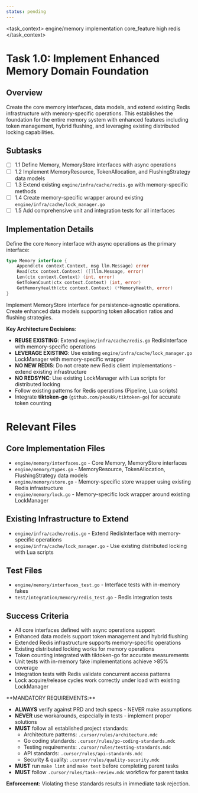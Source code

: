 ```yaml
---
status: pending
---
```


<task_context>
<domain>engine/memory</domain>
<type>implementation</type>
<scope>core_feature</scope>
<complexity>high</complexity>
<dependencies>redis</dependencies>
</task_context>

# Task 1.0: Implement Enhanced Memory Domain Foundation

## Overview

Create the core memory interfaces, data models, and extend existing Redis infrastructure with memory-specific operations. This establishes the foundation for the entire memory system with enhanced features including token management, hybrid flushing, and leveraging existing distributed locking capabilities.

## Subtasks

- [ ] 1.1 Define Memory, MemoryStore interfaces with async operations
- [ ] 1.2 Implement MemoryResource, TokenAllocation, and FlushingStrategy data models
- [ ] 1.3 Extend existing `engine/infra/cache/redis.go` with memory-specific methods
- [ ] 1.4 Create memory-specific wrapper around existing `engine/infra/cache/lock_manager.go`
- [ ] 1.5 Add comprehensive unit and integration tests for all interfaces

## Implementation Details

Define the core `Memory` interface with async operations as the primary interface:

```go
type Memory interface {
    Append(ctx context.Context, msg llm.Message) error
    Read(ctx context.Context) ([]llm.Message, error)
    Len(ctx context.Context) (int, error)
    GetTokenCount(ctx context.Context) (int, error)
    GetMemoryHealth(ctx context.Context) (*MemoryHealth, error)
}
```

Implement MemoryStore interface for persistence-agnostic operations. Create enhanced data models supporting token allocation ratios and flushing strategies.

**Key Architecture Decisions**:

- **REUSE EXISTING**: Extend `engine/infra/cache/redis.go` RedisInterface with memory-specific operations
- **LEVERAGE EXISTING**: Use existing `engine/infra/cache/lock_manager.go` LockManager with memory-specific wrapper
- **NO NEW REDIS**: Do not create new Redis client implementations - extend existing infrastructure
- **NO REDSYNC**: Use existing LockManager with Lua scripts for distributed locking
- Follow existing patterns for Redis operations (Pipeline, Lua scripts)
- Integrate **tiktoken-go** (`github.com/pkoukk/tiktoken-go`) for accurate token counting

# Relevant Files

## Core Implementation Files

- `engine/memory/interfaces.go` - Core Memory, MemoryStore interfaces
- `engine/memory/types.go` - MemoryResource, TokenAllocation, FlushingStrategy data models
- `engine/memory/store.go` - Memory-specific store wrapper using existing Redis infrastructure
- `engine/memory/lock.go` - Memory-specific lock wrapper around existing LockManager

## Existing Infrastructure to Extend

- `engine/infra/cache/redis.go` - Extend RedisInterface with memory-specific operations
- `engine/infra/cache/lock_manager.go` - Use existing distributed locking with Lua scripts

## Test Files

- `engine/memory/interfaces_test.go` - Interface tests with in-memory fakes
- `test/integration/memory/redis_test.go` - Redis integration tests

## Success Criteria

- All core interfaces defined with async operations support
- Enhanced data models support token management and hybrid flushing
- Extended Redis infrastructure supports memory-specific operations
- Existing distributed locking works for memory operations
- Token counting integrated with tiktoken-go for accurate measurements
- Unit tests with in-memory fake implementations achieve >85% coverage
- Integration tests with Redis validate concurrent access patterns
- Lock acquire/release cycles work correctly under load with existing LockManager

<critical>
**MANDATORY REQUIREMENTS:**

- **ALWAYS** verify against PRD and tech specs - NEVER make assumptions
- **NEVER** use workarounds, especially in tests - implement proper solutions
- **MUST** follow all established project standards:
    - Architecture patterns: `.cursor/rules/architecture.mdc`
    - Go coding standards: `.cursor/rules/go-coding-standards.mdc`
    - Testing requirements: `.cursor/rules/testing-standards.mdc`
    - API standards: `.cursor/rules/api-standards.mdc`
    - Security & quality: `.cursor/rules/quality-security.mdc`
- **MUST** run `make lint` and `make test` before completing parent tasks
- **MUST** follow `.cursor/rules/task-review.mdc` workflow for parent tasks

**Enforcement:** Violating these standards results in immediate task rejection.
</critical>
